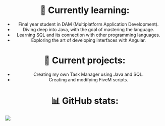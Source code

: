 <h1 align='center'>🌱 Currently learning:</h1>
<ul align='center'>
    <li>Final year student in DAM (Multiplatform Application Development).</li>
    <li>Diving deep into Java, with the goal of mastering the language.</li>
    <li>Learning SQL and its connection with other programming languages.</li>
    <li>Exploring the art of developing interfaces with Angular.</li>
</ul>

<h1 align='center'>🚀 Current projects:</h1>
<ul align='center'>
    <li>Creating my own Task Manager using Java and SQL.</li>
    <li>Creating and modifying FiveM scripts.</li>
</ul>

<h1 align='center'>📊 GitHub stats:</h1>
<a href="https://github.com/eczalaya">
    <img align='center' src="https://github-readme-stats.vercel.app/api?username=eczalaya&layout=compact&theme=react&hide_border=true&show_icons=true"/>
</a>
